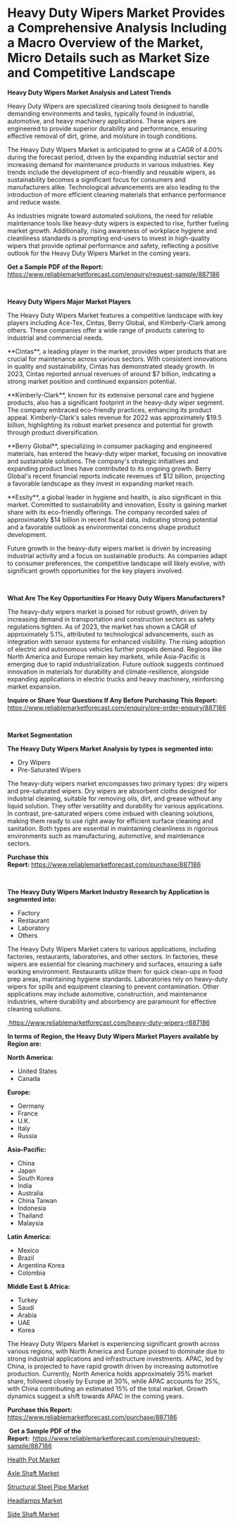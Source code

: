 <p><h1>Heavy Duty Wipers Market Provides a Comprehensive Analysis Including a Macro Overview of the Market, Micro Details such as Market Size and Competitive Landscape</h1></p><p><strong>Heavy Duty Wipers Market Analysis and Latest Trends</strong></p>
<p><p>Heavy Duty Wipers are specialized cleaning tools designed to handle demanding environments and tasks, typically found in industrial, automotive, and heavy machinery applications. These wipers are engineered to provide superior durability and performance, ensuring effective removal of dirt, grime, and moisture in tough conditions. </p><p>The Heavy Duty Wipers Market is anticipated to grow at a CAGR of 4.00% during the forecast period, driven by the expanding industrial sector and increasing demand for maintenance products in various industries. Key trends include the development of eco-friendly and reusable wipers, as sustainability becomes a significant focus for consumers and manufacturers alike. Technological advancements are also leading to the introduction of more efficient cleaning materials that enhance performance and reduce waste. </p><p>As industries migrate toward automated solutions, the need for reliable maintenance tools like heavy-duty wipers is expected to rise, further fueling market growth. Additionally, rising awareness of workplace hygiene and cleanliness standards is prompting end-users to invest in high-quality wipers that provide optimal performance and safety, reflecting a positive outlook for the Heavy Duty Wipers Market in the coming years.</p></p>
<p><strong>Get a Sample PDF of the Report:&nbsp;</strong> <a href="https://www.reliablemarketforecast.com/enquiry/request-sample/887186?utm_campaign=2011&utm_medium=2&utm_source=Github&utm_content=ia&utm_term=05022025&utm_id=heavy-duty-wipers">https://www.reliablemarketforecast.com/enquiry/request-sample/887186</a></p>
<p>&nbsp;</p>
<p><strong>Heavy Duty Wipers Major Market Players</strong></p>
<p><p>The Heavy Duty Wipers Market features a competitive landscape with key players including Ace-Tex, Cintas, Berry Global, and Kimberly-Clark among others. These companies offer a wide range of products catering to industrial and commercial needs.</p><p>**Cintas**, a leading player in the market, provides wiper products that are crucial for maintenance across various sectors. With consistent innovations in quality and sustainability, Cintas has demonstrated steady growth. In 2023, Cintas reported annual revenues of around $7 billion, indicating a strong market position and continued expansion potential.</p><p>**Kimberly-Clark**, known for its extensive personal care and hygiene products, also has a significant footprint in the heavy-duty wiper segment. The company embraced eco-friendly practices, enhancing its product appeal. Kimberly-Clark's sales revenue for 2022 was approximately $19.5 billion, highlighting its robust market presence and potential for growth through product diversification.</p><p>**Berry Global**, specializing in consumer packaging and engineered materials, has entered the heavy-duty wiper market, focusing on innovative and sustainable solutions. The company's strategic initiatives and expanding product lines have contributed to its ongoing growth. Berry Global's recent financial reports indicate revenues of $12 billion, projecting a favorable landscape as they invest in expanding market reach.</p><p>**Essity**, a global leader in hygiene and health, is also significant in this market. Committed to sustainability and innovation, Essity is gaining market share with its eco-friendly offerings. The company recorded sales of approximately $14 billion in recent fiscal data, indicating strong potential and a favorable outlook as environmental concerns shape product development.</p><p>Future growth in the heavy-duty wipers market is driven by increasing industrial activity and a focus on sustainable products. As companies adapt to consumer preferences, the competitive landscape will likely evolve, with significant growth opportunities for the key players involved.</p></p>
<p>&nbsp;</p>
<p><strong>What Are The Key Opportunities For Heavy Duty Wipers Manufacturers?</strong></p>
<p><p>The heavy-duty wipers market is poised for robust growth, driven by increasing demand in transportation and construction sectors as safety regulations tighten. As of 2023, the market has shown a CAGR of approximately 5.1%, attributed to technological advancements, such as integration with sensor systems for enhanced visibility. The rising adoption of electric and autonomous vehicles further propels demand. Regions like North America and Europe remain key markets, while Asia-Pacific is emerging due to rapid industrialization. Future outlook suggests continued innovation in materials for durability and climate-resilience, alongside expanding applications in electric trucks and heavy machinery, reinforcing market expansion.</p></p>
<p><strong>Inquire or Share Your Questions If Any Before Purchasing This Report:</strong> <a href="https://www.reliablemarketforecast.com/enquiry/pre-order-enquiry/887186?utm_campaign=2011&utm_medium=2&utm_source=Github&utm_content=ia&utm_term=05022025&utm_id=heavy-duty-wipers">https://www.reliablemarketforecast.com/enquiry/pre-order-enquiry/887186</a></p>
<p>&nbsp;</p>
<p><strong>Market Segmentation</strong></p>
<p><strong>The Heavy Duty Wipers Market Analysis by types is segmented into:</strong></p>
<p><ul><li>Dry Wipers</li><li>Pre-Saturated Wipers</li></ul></p>
<p><p>The heavy-duty wipers market encompasses two primary types: dry wipers and pre-saturated wipers. Dry wipers are absorbent cloths designed for industrial cleaning, suitable for removing oils, dirt, and grease without any liquid solution. They offer versatility and durability for various applications. In contrast, pre-saturated wipers come imbued with cleaning solutions, making them ready to use right away for efficient surface cleaning and sanitation. Both types are essential in maintaining cleanliness in rigorous environments such as manufacturing, automotive, and maintenance sectors.</p></p>
<p><strong>Purchase this Report:&nbsp;</strong><a href="https://www.reliablemarketforecast.com/purchase/887186?utm_campaign=2011&utm_medium=2&utm_source=Github&utm_content=ia&utm_term=05022025&utm_id=heavy-duty-wipers">https://www.reliablemarketforecast.com/purchase/887186</a></p>
<p>&nbsp;</p>
<p><strong>The Heavy Duty Wipers Market Industry Research by Application is segmented into:</strong></p>
<p><ul><li>Factory</li><li>Restaurant</li><li>Laboratory</li><li>Others</li></ul></p>
<p><p>The Heavy Duty Wipers Market caters to various applications, including factories, restaurants, laboratories, and other sectors. In factories, these wipers are essential for cleaning machinery and surfaces, ensuring a safe working environment. Restaurants utilize them for quick clean-ups in food prep areas, maintaining hygiene standards. Laboratories rely on heavy-duty wipers for spills and equipment cleaning to prevent contamination. Other applications may include automotive, construction, and maintenance industries, where durability and absorbency are paramount for effective cleaning solutions.</p></p>
<p><a href="https://www.reliablemarketforecast.com/heavy-duty-wipers-r887186?utm_campaign=2011&utm_medium=2&utm_source=Github&utm_content=ia&utm_term=05022025&utm_id=heavy-duty-wipers">&nbsp;https://www.reliablemarketforecast.com/heavy-duty-wipers-r887186</a></p>
<p><strong>In terms of Region, the Heavy Duty Wipers Market Players available by Region are:</strong></p>
<p>
    <p> <strong> North America: </strong>
        <ul>
            <li>United States</li>
            <li>Canada</li>
        </ul>
        </p> 
    <p> <strong> Europe: </strong>
        <ul>
            <li>Germany</li>
            <li>France</li>
            <li>U.K.</li>
            <li>Italy</li>
            <li>Russia</li>
        </ul>
        </p> 
    <p> <strong> Asia-Pacific: </strong>
        <ul>
            <li>China</li>
            <li>Japan</li>
            <li>South Korea</li>
            <li>India</li>
            <li>Australia</li>
            <li>China Taiwan</li>
            <li>Indonesia</li>
            <li>Thailand</li>
            <li>Malaysia</li>
        </ul>
        </p> 
    <p> <strong> Latin America: </strong>
        <ul>
            <li>Mexico</li>
            <li>Brazil</li>
            <li>Argentina Korea</li>
            <li>Colombia</li>
        </ul>
        </p> 
    <p> <strong> Middle East & Africa: </strong>
        <ul>
            <li>Turkey</li>
            <li>Saudi</li>
            <li>Arabia</li>
            <li>UAE</li>
            <li>Korea</li>
        </ul>
    </p>
    </p>
<p><p>The Heavy Duty Wipers Market is experiencing significant growth across various regions, with North America and Europe poised to dominate due to strong industrial applications and infrastructure investments. APAC, led by China, is projected to have rapid growth driven by increasing automotive production. Currently, North America holds approximately 35% market share, followed closely by Europe at 30%, while APAC accounts for 25%, with China contributing an estimated 15% of the total market. Growth dynamics suggest a shift towards APAC in the coming years.</p></p>
<p><strong>Purchase this Report: </strong><a href="https://www.reliablemarketforecast.com/purchase/887186?utm_campaign=2011&utm_medium=2&utm_source=Github&utm_content=ia&utm_term=05022025&utm_id=heavy-duty-wipers">https://www.reliablemarketforecast.com/purchase/887186</a></p>
<p>&nbsp;<strong>Get a Sample PDF of the Report:&nbsp;&nbsp;</strong><a href="https://www.reliablemarketforecast.com/enquiry/request-sample/887186?utm_campaign=2011&utm_medium=2&utm_source=Github&utm_content=ia&utm_term=05022025&utm_id=heavy-duty-wipers">https://www.reliablemarketforecast.com/enquiry/request-sample/887186</a></p>
<p><strong></strong></p>
<p><p><a href="https://github.com/ChiragRp1/Market-Research-Report-List-7/blob/main/health-pot-market.md?utm_campaign=2011&utm_medium=2&utm_source=Github&utm_content=ia&utm_term=05022025&utm_id=heavy-duty-wipers">Health Pot Market</a></p><p><a href="https://www.linkedin.com/pulse/evaluating-axle-shaft-market-trends-growth-opportunities-cvq7e?utm_campaign=2011&utm_medium=2&utm_source=Github&utm_content=ia&utm_term=05022025&utm_id=heavy-duty-wipers">Axle Shaft Market</a></p><p><a href="https://www.linkedin.com/pulse/detailed-analysis-structural-steel-pipe-market-growth-owxhc?utm_campaign=2011&utm_medium=2&utm_source=Github&utm_content=ia&utm_term=05022025&utm_id=heavy-duty-wipers">Structural Steel Pipe Market</a></p><p><a href="https://github.com/amoakuolaopa/Market-Research-Report-List-1/blob/main/headlamps-market.md?utm_campaign=2011&utm_medium=2&utm_source=Github&utm_content=ia&utm_term=05022025&utm_id=heavy-duty-wipers">Headlamps Market</a></p><p><a href="https://www.linkedin.com/pulse/regulatory-insights-side-shaft-market-2025-2032-policies-xx6re?utm_campaign=2011&utm_medium=2&utm_source=Github&utm_content=ia&utm_term=05022025&utm_id=heavy-duty-wipers">Side Shaft Market</a></p></p>